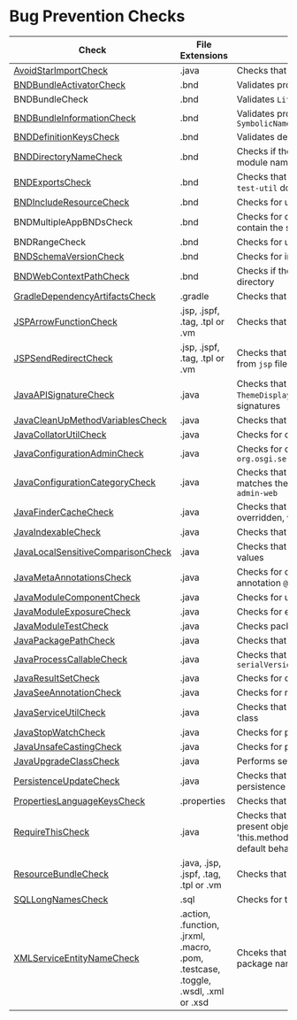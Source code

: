 # Bug Prevention Checks

Check | File Extensions | Description
----- | --------------- | -----------
[AvoidStarImportCheck](https://checkstyle.sourceforge.io/config_imports.html#AvoidStarImport) | .java | Checks that there are no import statements that use the * notation. |
[BNDBundleActivatorCheck](checks/bnd_bundle_activator_check.markdown#bndbundleactivatorcheck) | .bnd | Validates property value for `Bundle-Activator` |
BNDBundleCheck | .bnd | Validates `Liferay-Releng-*` properties |
[BNDBundleInformationCheck](checks/bnd_bundle_information_check.markdown#bndbundleinformationcheck) | .bnd | Validates property values for `Bundle-Version`, `Bundle-Name` and `Bundle-SymbolicName` |
[BNDDefinitionKeysCheck](checks/bnd_definition_keys_check.markdown#bnddefinitionkeyscheck) | .bnd | Validates definition keys in `.bnd` files |
[BNDDirectoryNameCheck](checks/bnd_directory_name_check.markdown#bnddirectorynamecheck) | .bnd | Checks if the directory names of the submodules match the parent module name |
[BNDExportsCheck](checks/bnd_exports_check.markdown#bndexportscheck) | .bnd | Checks that modules not ending with `-api`, `-client`, `-spi`, `-tablig`, `-test-util` do not export packages |
[BNDIncludeResourceCheck](checks/bnd_include_resource_check.markdown#bndincluderesourcecheck) | .bnd | Checks for unnesecarry including of `test-classes/integration` |
BNDMultipleAppBNDsCheck | .bnd | Checks for duplicate `app.bnd` (when both `/apps/` and `/apps/dxp/` contain the same module) |
BNDRangeCheck | .bnd | Checks for use or range expressions |
[BNDSchemaVersionCheck](checks/bnd_schema_version_check.markdown#bndschemaversioncheck) | .bnd | Checks for incorrect use of property `Liferay-Require-SchemaVersion` |
[BNDWebContextPathCheck](checks/bnd_web_context_path_check.markdown#bndwebcontextpathcheck) | .bnd | Checks if the property value for `Web-ContextPath` matches the module directory |
[GradleDependencyArtifactsCheck](checks/gradle_dependency_artifacts_check.markdown#gradledependencyartifactscheck) | .gradle | Checks that value `default` is not used for attribute `version` |
[JSPArrowFunctionCheck](checks/jsp_arrow_function_check.markdown#jsparrowfunctioncheck) | .jsp, .jspf, .tag, .tpl or .vm | Checks that there are no array functions |
[JSPSendRedirectCheck](checks/jsp_send_redirect_check.markdown#jspsendredirectcheck) | .jsp, .jspf, .tag, .tpl or .vm | Checks that there are no calls to `HttpServletResponse.sendRedirect` from `jsp` files |
[JavaAPISignatureCheck](checks/java_api_signature_check.markdown#javaapisignaturecheck) | .java | Checks that types `HttpServletRequest`, `HttpServletResponse`, `ThemeDisplay`, and `ServiceContext` are not used in API method signatures |
[JavaCleanUpMethodVariablesCheck](checks/java_clean_up_method_variables_check.markdown#javacleanupmethodvariablescheck) | .java | Checks that variables in `Tag` classes get cleaned up properly |
[JavaCollatorUtilCheck](checks/java_collator_util_check.markdown#javacollatorutilcheck) | .java | Checks for correct use of `Collator` |
[JavaConfigurationAdminCheck](checks/java_configuration_admin_check.markdown#javaconfigurationadmincheck) | .java | Checks for correct use of `location == ?` when calling `org.osgi.service.cm.ConfigurationAdmin#createFactoryConfiguration` |
[JavaConfigurationCategoryCheck](checks/java_configuration_category_check.markdown#javaconfigurationcategorycheck) | .java | Checks that the value of `category` in `@ExtendedObjectClassDefinition` matches the `categoryKey` of the corresponding class in `configuration-admin-web` |
[JavaFinderCacheCheck](checks/java_finder_cache_check.markdown#javafindercachecheck) | .java | Checks that the method `BasePersistenceImpl.fetchByPrimaryKey` is overridden, when using `FinderPath` |
[JavaIndexableCheck](checks/java_indexable_check.markdown#javaindexablecheck) | .java | Checks that the type gets returned when using annotation `@Indexable` |
[JavaLocalSensitiveComparisonCheck](checks/java_local_sensitive_comparison_check.markdown#javalocalsensitivecomparisoncheck) | .java | Checks that `java.text.Collator` is used when comparing localized values |
[JavaMetaAnnotationsCheck](checks/java_meta_annotations_check.markdown#javametaannotationscheck) | .java | Checks for correct use of attributes `description` and `name` in annotation `@aQute.bnd.annotation.metatype.Meta` |
[JavaModuleComponentCheck](checks/java_module_component_check.markdown#javamodulecomponentcheck) | .java | Checks for use of `@Component` in `-api` or `-spi` modules |
[JavaModuleExposureCheck](checks/java_module_exposure_check.markdown#javamoduleexposurecheck) | .java | Checks for exposure of SPI types in API |
[JavaModuleTestCheck](checks/java_module_test_check.markdown#javamoduletestcheck) | .java | Checks package names in tests |
[JavaPackagePathCheck](checks/java_package_path_check.markdown#javapackagepathcheck) | .java | Checks that the package name matches the file location |
[JavaProcessCallableCheck](checks/java_process_callable_check.markdown#javaprocesscallablecheck) | .java | Checks that a class implementing `ProcessCallable` assigns a `serialVersionUID` |
[JavaResultSetCheck](checks/java_result_set_check.markdown#javaresultsetcheck) | .java | Checks for correct use `java.sql.ResultSet.getInt(int)` |
[JavaSeeAnnotationCheck](checks/java_see_annotation_check.markdown#javaseeannotationcheck) | .java | Checks for nested annotations inside `@see` |
[JavaServiceUtilCheck](checks/java_service_util_check.markdown#javaserviceutilcheck) | .java | Checks that there are no calls to `*ServiceImpl` from a `*ServiceUtil` class |
[JavaStopWatchCheck](checks/java_stop_watch_check.markdown#javastopwatchcheck) | .java | Checks for potential NullPointerException when using `StopWatch` |
[JavaUnsafeCastingCheck](checks/java_unsafe_casting_check.markdown#javaunsafecastingcheck) | .java | Checks for potential ClassCastException |
[JavaUpgradeClassCheck](checks/java_upgrade_class_check.markdown#javaupgradeclasscheck) | .java | Performs several checks on Upgrade classes |
[PersistenceUpdateCheck](checks/persistence_update_check.markdown#persistenceupdatecheck) | .java | Checks that there are no stale references in service code from persistence updates |
[PropertiesLanguageKeysCheck](checks/properties_language_keys_check.markdown#propertieslanguagekeyscheck) | .properties | Checks that there is no HTML markup in language keys |
[RequireThisCheck](https://checkstyle.sourceforge.io/config_coding.html#RequireThis) | .java | Checks that references to instance variables and methods of the present object are explicitly of the form 'this.varName' or 'this.methodName(args)' and that those references don't rely on the default behavior when 'this.' is absent. |
[ResourceBundleCheck](checks/resource_bundle_check.markdown#resourcebundlecheck) | .java, .jsp, .jspf, .tag, .tpl or .vm | Checks that there are no calls to `java.util.ResourceBundle.getBundle` |
[SQLLongNamesCheck](checks/sql_long_names_check.markdown#sqllongnamescheck) | .sql | Checks for table and column names that exceed 30 characters |
[XMLServiceEntityNameCheck](checks/xml_service_entity_name_check.markdown#xmlserviceentitynamecheck) | .action, .function, .jrxml, .macro, .pom, .testcase, .toggle, .wsdl, .xml or .xsd | Chceks that the entity name in `service.xml` does not equal the package name |